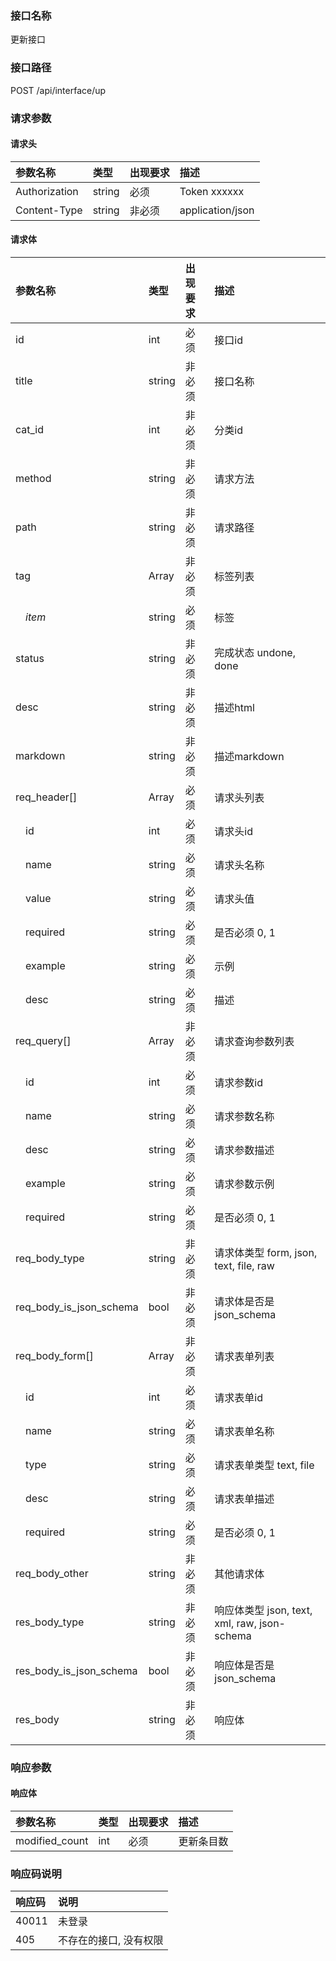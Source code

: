 ### 接口名称
更新接口

### 接口路径
POST /api/interface/up

### 请求参数

#### 请求头

参数名称      | 类型   | 出现要求 | 描述
:-------------|:-------|:-------|:----------------
Authorization | string | 必须     | Token xxxxxx
Content-Type  | string | 非必须   | application/json

#### 请求体

参数名称                | 类型   | 出现要求 | 描述
:-----------------------|:-------|:-------|:---------------------------------------
id                      | int    | 必须     | 接口id
title                   | string | 非必须   | 接口名称
cat_id                  | int    | 非必须   | 分类id
method                  | string | 非必须   | 请求方法
path                    | string | 非必须   | 请求路径
tag                     | Array  | 非必须   | 标签列表
&emsp;_item_            | string | 必须     | 标签
status                  | string | 非必须   | 完成状态 undone, done
desc                    | string | 非必须   | 描述html
markdown                | string | 非必须   | 描述markdown
req_header[]            | Array  | 必须     | 请求头列表
&emsp;id                | int    | 必须     | 请求头id
&emsp;name              | string | 必须     | 请求头名称
&emsp;value             | string | 必须     | 请求头值
&emsp;required          | string | 必须     | 是否必须 0, 1
&emsp;example           | string | 必须     | 示例
&emsp;desc              | string | 必须     | 描述
req_query[]             | Array  | 非必须   | 请求查询参数列表
&emsp;id                | int    | 必须     | 请求参数id
&emsp;name              | string | 必须     | 请求参数名称
&emsp;desc              | string | 必须     | 请求参数描述
&emsp;example           | string | 必须     | 请求参数示例
&emsp;required          | string | 必须     | 是否必须 0, 1
req_body_type           | string | 非必须   | 请求体类型 form, json, text, file, raw
req_body_is_json_schema | bool   | 非必须   | 请求体是否是json_schema
req_body_form[]         | Array  | 非必须   | 请求表单列表
&emsp;id                | int    | 必须     | 请求表单id
&emsp;name              | string | 必须     | 请求表单名称
&emsp;type              | string | 必须     | 请求表单类型 text, file
&emsp;desc              | string | 必须     | 请求表单描述
&emsp;required          | string | 必须     | 是否必须 0, 1
req_body_other          | string | 非必须   | 其他请求体
res_body_type           | string | 非必须   | 响应体类型 json, text, xml, raw, json-schema
res_body_is_json_schema | bool   | 非必须   | 响应体是否是json_schema
res_body                | string | 非必须   | 响应体

### 响应参数

#### 响应体

参数名称       | 类型 | 出现要求 | 描述
:--------------|:-----|:-------|:-----
modified_count | int  | 必须     | 更新条目数
### 响应码说明

响应码 | 说明
:------|:------------
40011  | 未登录
405    | 不存在的接口, 没有权限